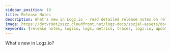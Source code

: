 ```yaml
---
sidebar_position: 19
title: Release Notes
description: What's new in Logz.io - read detailed release notes on releases, features, enhancements, and recent updates
image: https://dytvr9ot2sszz.cloudfront.net/logz-docs/social-assets/docs-social.jpg
keywords: [release notes, logzio, logs, metrics, traces, logz.io, updates, releases, features]
---
```


What's new in Logz.io?